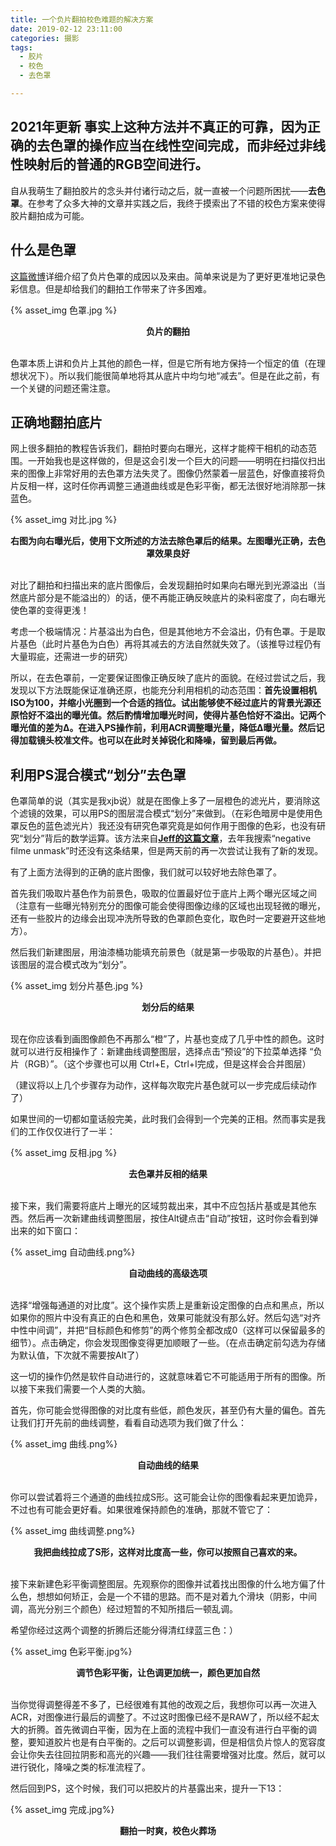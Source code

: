 ```yaml
---
title: 一个负片翻拍校色难题的解决方案
date: 2019-02-12 23:11:00
categories: 摄影
tags:
  - 胶片
  - 校色
  - 去色罩

---
```

## 2021年更新 事实上这种方法并不真正的可靠，因为正确的去色罩的操作应当在线性空间完成，而非经过非线性映射后的普通的RGB空间进行。

自从我萌生了翻拍胶片的念头并付诸行动之后，就一直被一个问题所困扰——**去色罩**。在参考了众多大神的文章并实践之后，我终于摸索出了不错的校色方案来使得胶片翻拍成为可能。<!-- more -->

## 什么是色罩

[这篇微博](https://weibo.com/1927737112/AuraIcHbr?from=page_1005051927737112_profile&wvr=6&mod=weibotime&type=comment#_rnd1550978116850)详细介绍了负片色罩的成因以及来由。简单来说是为了更好更准地记录色彩信息。但是却给我们的翻拍工作带来了许多困难。

{% asset_img 色罩.jpg %}

<center><b>负片的翻拍</b></center><br/>

色罩本质上讲和负片上其他的颜色一样，但是它所有地方保持一个恒定的值（在理想状况下）。所以我们能很简单地将其从底片中均匀地“减去”。但是在此之前，有一个关键的问题还需注意。

## 正确地翻拍底片

网上很多翻拍的教程告诉我们，翻拍时要向右曝光，这样才能榨干相机的动态范围。一开始我也是这样做的，但是这会引发一个巨大的问题——明明在扫描仪扫出来的图像上非常好用的去色罩方法失灵了。图像仍然蒙着一层蓝色，好像直接将负片反相一样，这时任你再调整三通道曲线或是色彩平衡，都无法很好地消除那一抹蓝色。

{% asset_img 对比.jpg %}

<center><b>右图为向右曝光后，使用下文所述的方法去除色罩后的结果。左图曝光正确，去色罩效果良好</b></center><br/>

对比了翻拍和扫描出来的底片图像后，会发现翻拍时如果向右曝光到光源溢出（当然底片部分是不能溢出的）的话，便不再能正确反映底片的染料密度了，向右曝光使色罩的变得更浅！

考虑一个极端情况：片基溢出为白色，但是其他地方不会溢出，仍有色罩。于是取片基色（此时片基色为白色）再将其减去的方法自然就失效了。（该推导过程仍有大量瑕疵，还需进一步的研究）

所以，在去色罩前，一定要保证图像正确反映了底片的面貌。在经过尝试之后，我发现以下方法既能保证准确还原，也能充分利用相机的动态范围：**首先设置相机ISO为100，并缩小光圈到一个合适的挡位。试出能够使不经过底片的背景光源还原恰好不溢出的曝光值。然后酌情增加曝光时间，使得片基色恰好不溢出。记两个曝光值的差为Δ。在进入PS操作前，利用ACR调整曝光量，降低Δ曝光量。然后记得加载镜头校准文件。也可以在此时关掉锐化和降噪，留到最后再做。**

## 利用PS混合模式“划分”去色罩

色罩简单的说（其实是我xjb说）就是在图像上多了一层橙色的滤光片，要消除这个滤镜的效果，可以用PS的图层混合模式“划分”来做到。（在彩色暗房中是使用色罩反色的蓝色滤光片）我还没有研究色罩究竟是如何作用于图像的色彩，也没有研究“划分”背后的数学运算。该方法来自[**Jeff的这篇文章**](https://www.iamthejeff.com/post/32/the-best-way-to-color-correct-c-41-negative-film-scans)，去年我搜索“negative filme unmask”时还没有这条结果，但是两天前的再一次尝试让我有了新的发现。

有了上面方法得到的正确的底片图像，我们就可以较好地去除色罩了。

首先我们吸取片基色作为前景色，吸取的位置最好位于底片上两个曝光区域之间（注意有一些曝光特别充分的图像可能会使得图像边缘的区域也出现轻微的曝光，还有一些胶片的边缘会出现冲洗所导致的色罩颜色变化，取色时一定要避开这些地方）。

然后我们新建图层，用油漆桶功能填充前景色（就是第一步吸取的片基色）。并把该图层的混合模式改为“划分”。

{% asset_img 划分片基色.jpg %}

<center><b>划分后的结果</b></center><br/>

现在你应该看到画图像颜色不再那么“橙”了，片基也变成了几乎中性的颜色。这时就可以进行反相操作了：新建曲线调整图层，选择点击“预设”的下拉菜单选择 “负片（RGB）”。（这个步骤也可以用 Ctrl+E，Ctrl+I完成，但是这样会合并图层）

（建议将以上几个步骤存为动作，这样每次取完片基色就可以一步完成后续动作了）

如果世间的一切都如童话般完美，此时我们会得到一个完美的正相。然而事实是我们的工作仅仅进行了一半：

{% asset_img 反相.jpg %}

<center><b>去色罩并反相的结果</b></center><br/>

接下来，我们需要将底片上曝光的区域剪裁出来，其中不应包括片基或是其他东西。然后再一次新建曲线调整图层，按住Alt键点击“自动”按钮，这时你会看到弹出来的如下窗口：

{% asset_img 自动曲线.png%}

<center><b>自动曲线的高级选项</b></center><br/>

选择“增强每通道的对比度”。这个操作实质上是重新设定图像的白点和黑点，所以如果你的照片中没有真正的白色和黑色，效果可能就没有那么好。然后勾选“对齐中性中间调”，并把“目标颜色和修剪”的两个修剪全都改成0（这样可以保留最多的细节）。点击确定，你会发现图像变得更加顺眼了一些。（在点击确定前勾选为存储为默认值，下次就不需要按Alt了）


这一切的操作仍然是软件自动进行的，这就意味着它不可能适用于所有的图像。所以接下来我们需要一个人类的大脑。

首先，你可能会觉得图像的对比度有些低，颜色发灰，甚至仍有大量的偏色。首先让我们打开先前的曲线调整，看看自动选项为我们做了什么：

{% asset_img 曲线.png%}

<center><b>自动曲线的结果</b></center><br/>

你可以尝试着将三个通道的曲线拉成S形。这可能会让你的图像看起来更加诡异，不过也有可能会更好看。如果很难保持颜色的准确，那就不管它了：

{% asset_img 曲线调整.png%}

<center><b>我把曲线拉成了S形，这样对比度高一些，你可以按照自己喜欢的来。</b></center><br/>

接下来新建色彩平衡调整图层。先观察你的图像并试着找出图像的什么地方偏了什么色，想想如何矫正，会是一个不错的思路。而不是对着九个滑块（阴影，中间调，高光分别三个颜色）经过短暂的不知所措后一顿乱调。

希望你经过这两个调整的折腾后还能分得清红绿蓝三色：）

{% asset_img 色彩平衡.jpg%}

<center><b>调节色彩平衡，让色调更加统一，颜色更加自然</b></center><br/>

当你觉得调整得差不多了，已经很难有其他的改观之后，我想你可以再一次进入ACR，对图像进行最后的调整了。不过这时图像已经不是RAW了，所以经不起太大的折腾。首先微调白平衡，因为在上面的流程中我们一直没有进行白平衡的调整，要知道胶片也是有白平衡的。之后可以调整影调，但是相信负片惊人的宽容度会让你失去往回拉阴影和高光的兴趣——我们往往需要增强对比度。然后，就可以进行锐化，降噪之类的标准流程了。

然后回到PS，这个时候，我们可以把胶片的片基露出来，提升一下13：

{% asset_img 完成.jpg%}

<center><b>翻拍一时爽，校色火葬场</b></center><br/>
